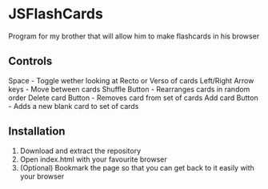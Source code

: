 # JSFlashCards
Program for my brother that will allow him to make flashcards in his browser

Controls
--------
Space - Toggle wether looking at Recto or Verso of cards
Left/Right Arrow keys - Move between cards
Shuffle Button - Rearranges cards in random order
Delete card Button - Removes card from set of cards
Add card Button - Adds a new blank card to set of cards

Installation
------------
1. Download and extract the repository
2. Open index.html with your favourite browser
3. (Optional) Bookmark the page so that you can get back to it easily with your browser
